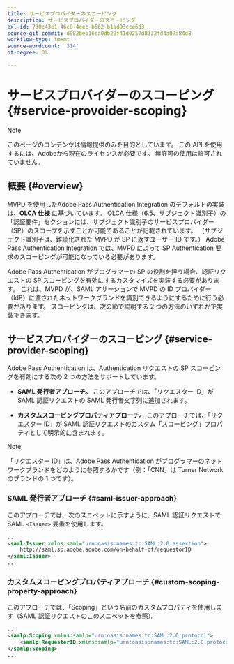 ```yaml
---
title: サービスプロバイダーのスコーピング
description: サービスプロバイダーのスコーピング
exl-id: 730c43e1-46c0-4eec-b562-b1ad93cce6d3
source-git-commit: d982beb16ea0db29f41d0257d8332fd4a07a84d8
workflow-type: tm+mt
source-wordcount: '314'
ht-degree: 0%

---
```


# サービスプロバイダーのスコーピング {#service-provoider-scoping}

>[!NOTE]
>
>このページのコンテンツは情報提供のみを目的としています。 この API を使用するには、Adobeから現在のライセンスが必要です。 無許可の使用は許可されていません。

## 概要 {#overview}

MVPD を使用したAdobe Pass Authentication Integration のデフォルトの実装は、**OLCA 仕様** に基づいています。 OLCA 仕様（6.5、サブジェクト識別子）の「認証要件」セクションには、サブジェクト識別子のサービスプロバイダー（SP）のスコープを示すことが可能であることが記載されています。 （サブジェクト識別子は、難読化された MVPD が SP に返すユーザー ID です。）  Adobe Pass Authentication Integration では、MVPD によって SP Authentication 要求のスコーピングが可能になっている必要があります。

Adobe Pass Authentication がプログラマーの SP の役割を担う場合、認証リクエストの SP スコーピングを有効にするカスタマイズを実装する必要があります。  これは、MVPD が、SAML アサーションで MVPD の ID プロバイダー（IdP）に渡されたネットワークブランドを識別できるようにするために行う必要があります。  スコーピングは、次の節で説明する 2 つの方法のいずれかで実装できます。

## サービスプロバイダーのスコーピング {#service-provider-scoping}

Adobe Pass Authentication は、Authentication リクエストの SP スコーピングを有効にする次の 2 つの方法をサポートしています。

* **SAML 発行者アプローチ。** このアプローチでは、「リクエスター ID」が SAML 認証リクエストの SAML 発行者文字列に追加されます。

* **カスタムスコーピングプロパティアプローチ。** このアプローチでは、「リクエスター ID」が SAML 認証リクエストのカスタム「スコーピング」プロパティとして明示的に含まれます。

>[!NOTE]
>
>「リクエスター ID」は、Adobe Pass Authentication がプログラマーのネットワークブランドをどのように参照するかです（例：「CNN」は Turner Network のブランドの 1 つです）。

### SAML 発行者アプローチ {#saml-issuer-approach}

このアプローチでは、次のスニペットに示すように、SAML 認証リクエストで SAML `<Issuer>` 要素を使用します。

```xml
...
<saml:Issuer xmlns:saml="urn:oasis:names:tc:SAML:2.0:assertion">
    http://saml.sp.adobe.adobe.com/on-behalf-of/requestorID
</saml:Issuer>
...
```

### カスタムスコーピングプロパティアプローチ {#custom-scoping-property-approach}

このアプローチでは、「Scoping」という名前のカスタムプロパティを使用します（SAML 認証リクエストのこのスニペットを参照）。

```xml
...
<samlp:Scoping xmlns:samlp="urn:oasis:names:tc:SAML:2.0:protocol">
    <samlp:RequesterID xmlns:samlp="urn:oasis:names:tc:SAML:2.0:protocol">requestorID</samlp:RequesterID>
</samlp:Scoping>
...
```

<!--
>[!RELATEDINFORMATION]
>* [MVPD Authentication](/help/authentication/authn-usecase.md)
>* **OLCA Specification**
-->
